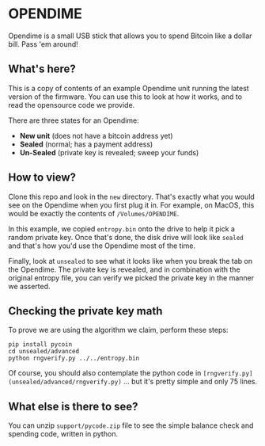 # OPENDIME

Opendime is a small USB stick that allows you to spend Bitcoin like a dollar bill.
Pass 'em around!

## What's here?

This is a copy of contents of an example Opendime unit running the latest version
of the firmware. You can use this to look at how it works, and to read the 
opensource code we provide.

There are three states for an Opendime:

- **New unit** (does not have a bitcoin address yet)
- **Sealed** (normal; has a payment address)
- **Un-Sealed** (private key is revealed; sweep your funds)


## How to view?

Clone this repo and look in the `new` directory. That's exactly
what you would see on the Opendime when you first plug it in. For
example, on MacOS, this would be exactly the contents of
`/Volumes/OPENDIME`.

In this example, we copied `entropy.bin` onto the drive to help it pick a random
private key. Once that's done, the disk drive will look like `sealed` and that's
how you'd use the Opendime most of the time.

Finally, look at `unsealed` to see what it looks like when you break the tab on
the Opendime. The private key is revealed, and in combination with the original
entropy file, you can verify we picked the private key in the manner we asserted.


## Checking the private key math

To prove we are using the algorithm we claim, perform these steps:

```
pip install pycoin
cd unsealed/advanced
python rngverify.py ../../entropy.bin
```

Of course, you should also contemplate the python
code in `[rngverify.py](unsealed/advanced/rngverify.py)`
... but it's pretty simple and only 75 lines.


## What else is there to see?

You can unzip `support/pycode.zip` file to see the simple balance
check and spending code, written in python.
